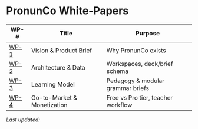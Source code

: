 # PronunCo White-Papers  

| WP-# | Title | Purpose |
|------|-------|---------|
| [WP-1](WP1_vision.md) | Vision & Product Brief | Why PronunCo exists |
| [WP-2](WP2_architecture.md) | Architecture & Data | Workspaces, deck/brief schema |
| [WP-3](WP3_learning_model.md) | Learning Model | Pedagogy & modular grammar briefs |
| [WP-4](WP4_go_to_market.md) | Go-to-Market & Monetization | Free vs Pro tier, teacher workflow |

*Last updated: <!--DATE-->*
